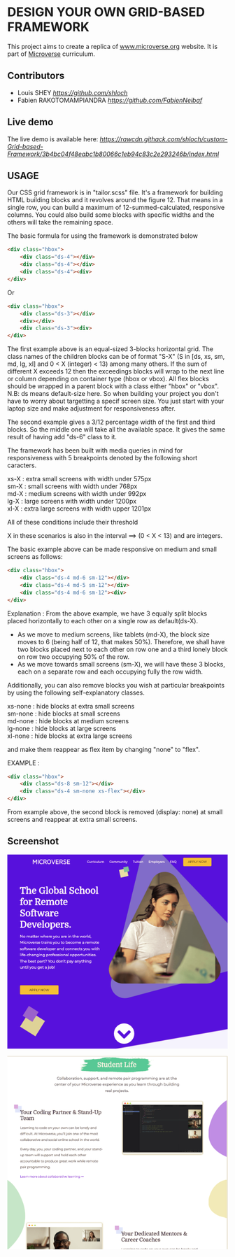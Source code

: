 # DESIGN YOUR OWN GRID-BASED FRAMEWORK

This project aims to create a replica of www.microverse.org website.
It is part of [Microverse](https://www.microverse.org/) curriculum.

## Contributors

- Louis SHEY _https://github.com/shloch_
- Fabien RAKOTOMAMPIANDRA _https://github.com/FabienNeibaf_


## Live demo

The live demo is available here: _https://rawcdn.githack.com/shloch/custom-Grid-based-Framework/3b4bc04f48eabc1b80066c1eb94c83c2e293246b/index.html_

## USAGE

Our CSS grid framework is in "tailor.scss" file.
It's a framework for building HTML building blocks and it revolves around the figure 12.
That means in a single row, you can build a maximum of 12-summed-calculated, responsive columns. You could also build some blocks with specific widths and the others will take the remaining space.

The basic formula for using the framework is demonstrated below

```HTML
<div class="hbox">
    <div class="ds-4"></div>
    <div class="ds-4"></div>
    <div class="ds-4"><div>
</div>
```
Or

```HTML
<div class="hbox">
    <div class="ds-3"></div>
    <div></div>
    <div class="ds-3"><div>
</div>
```

The first example above is an equal-sized 3-blocks horizontal grid. The class names of the children blocks can be of format "S-X" (S in [ds, xs, sm, md, lg, xl] and 0 < X (integer) < 13) among many others. If the sum of different X exceeds 12 then the exceedings blocks will wrap to the next line or column depending on container type (hbox or vbox). All flex blocks should be wrapped in a parent block with a class either "hbox" or "vbox".
N.B: ds means default-size here. So when building your project you don't have to worry about targetting a specif screen size. You just start with your laptop size and make adjustment for responsiveness after.

The second example gives a 3/12 percentage width of the first and third blocks. So the middle one will take all the available space. It gives the same result of having add "ds-6" class to it.

The framework has been built with media queries in mind for responsiveness with 5 breakpoints denoted by the following short caracters.

xs-X : extra small screens with width under 575px  
sm-X : small screens with width under 768px   
md-X : medium screens with width under 992px  
lg-X : large screens with width under 1200px  
xl-X : extra large screens with width upper 1201px  

All of these conditions include their threshold

X in these scenarios is also in the interval ==> (0 < X < 13) and are integers.

The basic example above can be made responsive on medium and small screens as follows:

```HTML
<div class="hbox">
    <div class="ds-4 md-6 sm-12"></div>
    <div class="ds-4 md-5 sm-12"></div>
    <div class="ds-4 md-6 sm-12"><div>
</div>
```

Explanation : From the above example, we have 3 equally split blocks placed horizontally to each other on a single row as default(ds-X).

- As we move to medium screens, like tablets (md-X), the block size moves to 6 (being half of 12, that makes 50%). Therefore, we shall have two blocks placed next to each other on row one and a third lonely block on row two occupying 50% of the row.
- As we move towards small screens (sm-X), we will have these 3 blocks, each on a separate row and each occupying fully the row width.

Additionally, you can also remove blocks you wish at particular breakpoints by using the following self-explanatory classes.

xs-none : hide blocks at extra small screens  
sm-none : hide blocks at small screens  
md-none : hide blocks at medium screens  
lg-none : hide blocks at large screens  
xl-none : hide blocks at extra large screens  

and make them reappear as flex item by changing "none" to "flex".

EXAMPLE :

```HTML
<div class="hbox">
    <div class="ds-8 sm-12"></div>
    <div class="ds-4 sm-none xs-flex"></div>
</div>
```

From example above, the second block is removed (display: none) at small screens and reappear at extra small screens.


## Screenshot 


![alt text](https://github.com/shloch/custom-Grid-based-Framework/blob/master/assets/images/screenshot1.png)

![alt text](https://github.com/shloch/custom-Grid-based-Framework/blob/master/assets/images/screenshot2.png)


